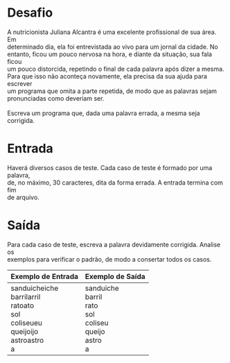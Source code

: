 # Desafio
A nutricionista Juliana Alcantra é uma excelente profissional de sua área. Em   
determinado dia, ela foi entrevistada ao vivo para um jornal da cidade. No         
entanto, ficou um pouco nervosa na hora, e diante da situação, sua fala ficou   
um pouco distorcida, repetindo o final de cada palavra após dizer a mesma.         
Para que isso não aconteça novamente, ela precisa da sua ajuda para escrever       
um programa que omita a parte repetida, de modo que as palavras sejam              
pronunciadas como deveriam ser.</br>                                         
Escreva um programa que, dada uma palavra errada, a mesma seja corrigida.
# Entrada
Haverá diversos casos de teste. Cada caso de teste é formado por uma palavra,   
de, no máximo, 30 caracteres, dita da forma errada. A entrada termina com fim   
de arquivo.
# Saída
Para cada caso de teste, escreva a palavra devidamente corrigida. Analise os       
exemplos para verificar o padrão, de modo a consertar todos os casos.

|Exemplo de Entrada|Exemplo de Saída
--- | ---                                                                          
|sanduicheiche</br>barrilarril</br>ratoato</br>sol</br>coliseueu</br>queijoijo</br>astroastro</br>a| sanduiche</br>barril</br>rato</br>sol</br>coliseu</br>queijo</br>astro</br>a